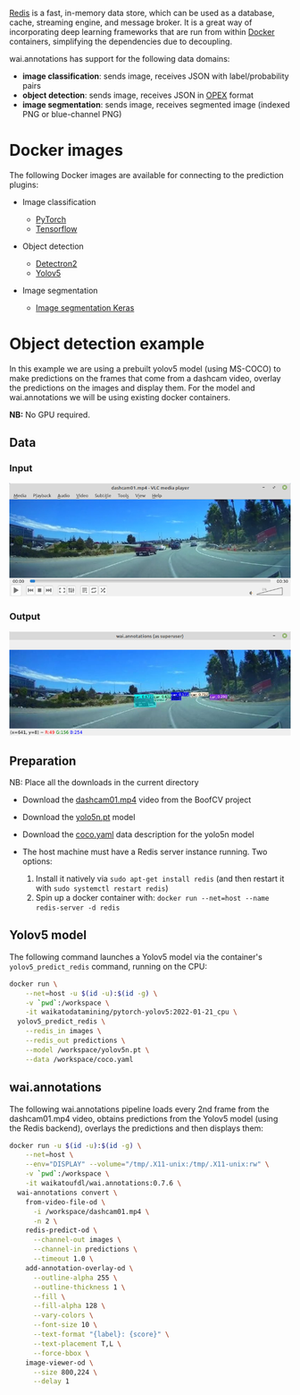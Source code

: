 [Redis](https://redis.io/) is a fast, in-memory data store, which can be used
as a database, cache, streaming engine, and message broker. It is a great way
of incorporating deep learning frameworks that are run from within 
[Docker](https://www.data-mining.co.nz/docker-for-data-scientists/) containers,
simplifying the dependencies due to decoupling. 

wai.annotations has support for the following data domains:

* **image classification**: sends image, receives JSON with label/probability pairs
* **object detection**: sends image, receives JSON in [OPEX](https://github.com/WaikatoLink2020/objdet-predictions-exchange-format) format
* **image segmentation**: sends image, receives segmented image (indexed PNG or blue-channel PNG)

# Docker images

The following Docker images are available for connecting to the prediction plugins:

* Image classification

    * [PyTorch](https://github.com/waikato-datamining/pytorch/tree/master/image-classification)
    * [Tensorflow](https://github.com/waikato-datamining/tensorflow/tree/master/image_classification)

* Object detection

    * [Detectron2](https://github.com/waikato-datamining/pytorch/tree/master/detectron2)  
    * [Yolov5](https://github.com/waikato-datamining/pytorch/tree/master/yolov5)
    
* Image segmentation

    * [Image segmentation Keras](https://github.com/waikato-datamining/tensorflow/tree/master/image-segmentation-keras)


# Object detection example

In this example we are using a prebuilt yolov5 model (using MS-COCO) to make predictions on the
frames that come from a dashcam video, overlay the predictions on the images and display them.
For the model and wai.annotations we will be using existing docker containers.

**NB:** No GPU required.

## Data

### Input

![dashcam raw](img/dashcam.png)

### Output

![dashcam annotated](img/dashcam_annotated.png)

## Preparation

NB: Place all the downloads in the current directory

* Download the [dashcam01.mp4](https://github.com/lessthanoptimal/BoofCV-Data/blob/master/example/tracking/dashcam01.mp4) video from the BoofCV project
* Download the [yolo5n.pt](https://github.com/ultralytics/yolov5/releases/download/v6.0/yolov5n.pt) model
* Download the [coco.yaml](https://github.com/ultralytics/yolov5/blob/956be8e642b5c10af4a1533e09084ca32ff4f21f/data/coco.yaml) data description for the yolo5n model
* The host machine must have a Redis server instance running. Two options:

    1. Install it natively via `sudo apt-get install redis` (and then restart it with `sudo systemctl restart redis`)
    2. Spin up a docker container with: `docker run --net=host --name redis-server -d redis`
  

## Yolov5 model

The following command launches a Yolov5 model via the container's `yolov5_predict_redis` command,
running on the CPU: 

```bash
docker run \
    --net=host -u $(id -u):$(id -g) \
    -v `pwd`:/workspace \
    -it waikatodatamining/pytorch-yolov5:2022-01-21_cpu \
  yolov5_predict_redis \
    --redis_in images \
    --redis_out predictions \
    --model /workspace/yolov5n.pt \
    --data /workspace/coco.yaml
```

## wai.annotations

The following wai.annotations pipeline loads every 2nd frame from the dashcam01.mp4 video,
obtains predictions from the Yolov5 model (using the Redis backend), overlays the predictions
and then displays them:

```bash
docker run -u $(id -u):$(id -g) \
    --net=host \
    --env="DISPLAY" --volume="/tmp/.X11-unix:/tmp/.X11-unix:rw" \
    -v `pwd`:/workspace \
    -it waikatoufdl/wai.annotations:0.7.6 \
  wai-annotations convert \
    from-video-file-od \
      -i /workspace/dashcam01.mp4 \
      -n 2 \
    redis-predict-od \
      --channel-out images \
      --channel-in predictions \
      --timeout 1.0 \
    add-annotation-overlay-od \
      --outline-alpha 255 \
      --outline-thickness 1 \
      --fill \
      --fill-alpha 128 \
      --vary-colors \
      --font-size 10 \
      --text-format "{label}: {score}" \
      --text-placement T,L \
      --force-bbox \
    image-viewer-od \
      --size 800,224 \
      --delay 1
```